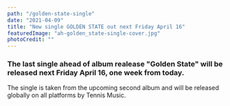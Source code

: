 ```yaml
---
path: "/golden-state-single"
date: "2021-04-09"
title: "New single GOLDEN STATE out next Friday April 16"
featuredImage: "ah-golden_state-single-cover.jpg"
photoCredit: ""
---
```


### The last single ahead of album realease "Golden State" will be released next Friday April 16, one week from today.

The single is taken from the upcoming second album and will be released globally on all platforms by Tennis Music.